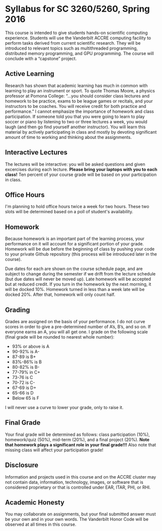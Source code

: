 # Syllabus for SC 3260/5260, Spring 2016

This course is intended to give students hands-on scientific computing experience. 
Students will use the Vanderbilt ACCRE computing facility to perform tasks derived 
from current scientific research. They will be introduced to relevant topics such 
as multithreaded programming, distributed memory programming, and GPU programming. 
The course will conclude with a “capstone” project.

## Active Learning

Research has shown that academic learning has much in common with learning to play 
an instrument or sport. To quote Thomas Moore, a physics professor at Pomona College: “…you should 
consider class lectures and homework to be practice, exams to be league games or recitals, and your 
instructors to be coaches. You will receive credit for both practice and performance.” I cannot emphasize 
the importance of homework and class participation. If someone told you that you were going to learn to 
play soccer or piano by listening to two or three lectures a week, you would laugh (and then go find yourself 
another instructor). You will learn this material by actively participating in class and mostly by devoting 
significant amount of time to working and thinking about the assignments.

## Interactive Lectures

The lectures will be interactive: you will be asked questions and given excercises 
during each lecture. **Please bring your laptops with you to each class!** Ten percent of your course grade 
will be based on your participation in class.

## Office Hours

I'm planning to hold office hours twice a week for two hours. These two slots will be determined based on a 
poll of student's availability.

## Homework

Because homework is an important part of the learning process, your performance on it will account for a 
significant portion of your grade. Homework will be due before the beginning of class by pushing your code
to your private Github repository (this process will be introduced later in the course). 

Due dates for each are shown on the course schedule page, and are subject to change during the semester if 
we drift from the lecture schedule (but due dates will never be moved up). Late homework will be accepted 
but at reduced credit. If you turn in the homework by the next morning, it will be docked 10%. 
Homework turned in less than a week late will be docked 20%. After that, homework will only count half. 

## Grading

Grades are assigned on the basis of your performance. I do not curve scores in order to give a pre-determined number of A’s, B’s, and so on. 
If everyone earns an A, you will all get one. I grade on the following scale (final grade will be rounded to nearest whole number): 
 * 93% or above is A
 * 90-92% is A-
 * 87-89 is B+ 
 * 83%-86% is B 
 * 80-82% is B-
 * 77-79% in C+
 * 73-76 is C
 * 70-72 is C-
 * 67-69 is D+
 * 65-66 is D
 * Below 65 is F

I will never use a curve to lower your grade, only to raise it.

## Final Grade

Your final grade will be determined as follows: class participation (10%), homework/quiz (50%), mid-term (20%), and a final project (20%). 
**Note that homework plays a significant role in your final grade!!!** Also note that missing class will affect your participation
grade! 

## Disclosure

Information and projects used in this course and on the ACCRE cluster may not contain data, information, technology, images, 
or software that is considered proprietary or that is controlled under EAR, ITAR, PHI, or RHI.

## Academic Honesty

You may collaborate on assignments, but your final submitted answer must be your own and in your own words. 
The Vanderbilt Honor Code will be observed at all times in this course.
